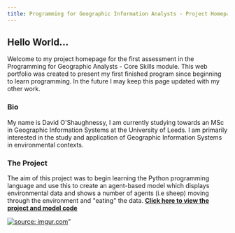```yaml
---
title: Programming for Geographic Information Analysts - Project Homepage
---
```


## Hello World... 
Welcome to my project homepage for the first assessment in the Programming for Geographic Analysts - Core Skills module. This web portfolio was created to present my first finished program since beginning to learn programming. In the future I may keep this page updated with my other work.  

### Bio
My name is David O'Shaughnessy, I am currently studying towards an MSc in Geographic Information Systems at the University of Leeds. I am primarily interested in the study and application of Geographic Information Systems in environmental contexts.

### The Project
The aim of this project was to begin learning the Python programming language and use this to create an agent-based model which displays environmental data and shows a number of agents (i.e sheep) moving through the environment and "eating" the data.
[**Click here to view the project and model code**](https://davidosh96.github.io/projectlinks.html)


<html>

<head>

<title>Example of the program working:</title>

</head>

<body>

<a href="https://imgur.com/RaWr7AM"><img src="https://i.imgur.com/RaWr7AM.gif" title="source: imgur.com" /></a>"

</body>

</html>


